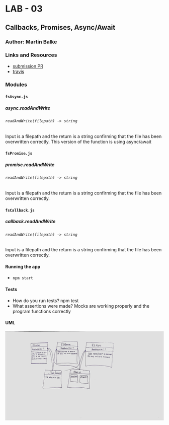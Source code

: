 # LAB - 03

## Callbacks, Promises, Async/Await

### Author: Martin Balke

### Links and Resources
* [submission PR](https://github.com/martinbalke-401-adavanced-js/401-lab-03/pull/1)
* [travis](https://www.travis-ci.com/martinbalke-401-adavanced-js/401-lab-03)


### Modules
#### `fsAsync.js`
##### async.readAndWrite

###### `readAndWrite(filepath) -> string`
Input is a filepath and the return is a string confirming that the file has been overwritten correctly. This version of the function is using async/await

#### `fsPromise.js`
##### promise.readAndWrite

###### `readAndWrite(filepath) -> string`
Input is a filepath and the return is a string confirming that the file has been overwritten correctly.

#### `fsCallback.js`
##### callback.readAndWrite

###### `readAndWrite(filepath) -> string`
Input is a filepath and the return is a string confirming that the file has been overwritten correctly.



#### Running the app
* `npm start`
  
#### Tests
* How do you run tests? npm test
* What assertions were made? Mocks are working properly and the program functions correctly

#### UML
![UML](./assets/UML.jpg)
